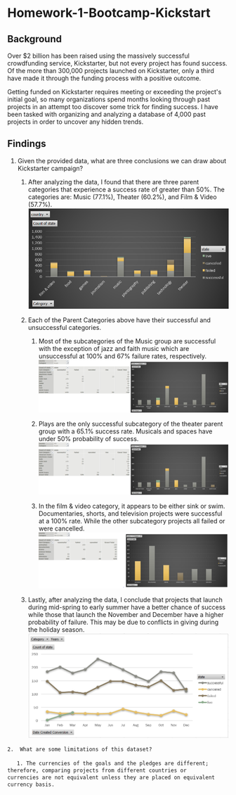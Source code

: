 # Homework-1-Bootcamp-Kickstart
## Background

Over $2 billion has been raised using the massively successful crowdfunding service, Kickstarter, but not every project has found success.  Of the more than 300,000 projects launched on Kickstarter, only a third have made it through the funding process with a positive outcome.

Getting funded on Kickstarter requires meeting or exceeding the project's initial goal, so many organizations spend months looking through past projects in an attempt too discover some trick for finding success.  I have been tasked with organizing and analyzing a database of 4,000 past projects in order to uncover any hidden trends.


## Findings

  1. Given the provided data, what are three conclusions we can draw about Kickstarter campaign?
  
      1. After analyzing the data,  I found that there are three parent categories that experience a success rate of greater than 50%.  The          categories are:  Music (77.1%), Theater (60.2%), and Film & Video (57.7%).
      ![alt text](https://github.com/reharris2/Homework-1-Bootcamp-Kickstart/blob/master/Capture.PNG)
      
      1. Each of the Parent Categories above have their successful and unsuccessful categories.
      
         1. Most of the subcategories of the Music group are successful with the exception of jazz and faith music which are                         unsuccessful at 100% and 67% failure rates, respectively.
      ![alt text](https://github.com/reharris2/Homework-1-Bootcamp-Kickstart/blob/master/musicSC.PNG)
      
         1.  Plays are the only successful subcategory of the theater parent group with a 65.1% success rate.  Musicals and spaces have              under 50% probability of success.
      ![alt text](https://github.com/reharris2/Homework-1-Bootcamp-Kickstart/blob/master/musicSC.PNG)
      
         1. In the film & video category, it appears to be either sink or swim.  Documentaries, shorts, and television projects were                   successful at a 100% rate. While the other subcategory projects all failed or were cancelled.
      ![alt text](https://github.com/reharris2/Homework-1-Bootcamp-Kickstart/blob/master/film1SC.PNG)
      
       1. Lastly, after analyzing the data, I conclude that projects that launch during mid-spring to early summer have a better chance           of success while those that launch the November and December have a higher probability of failure.  This may be due to                   conflicts in giving during the holiday season.
       ![alt text](https://github.com/reharris2/Homework-1-Bootcamp-Kickstart/blob/master/LaunchDate.PNG)
       
    2.  What are some limitations of this dataset?
    
       1. The currencies of the goals and the pledges are different; therefore, comparing projects from different countries or                     currencies are not equivalent unless they are placed on equivalent currency basis.
